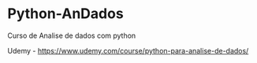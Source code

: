 # Python-AnDados
Curso de Analise de dados com python

Udemy -  https://www.udemy.com/course/python-para-analise-de-dados/
